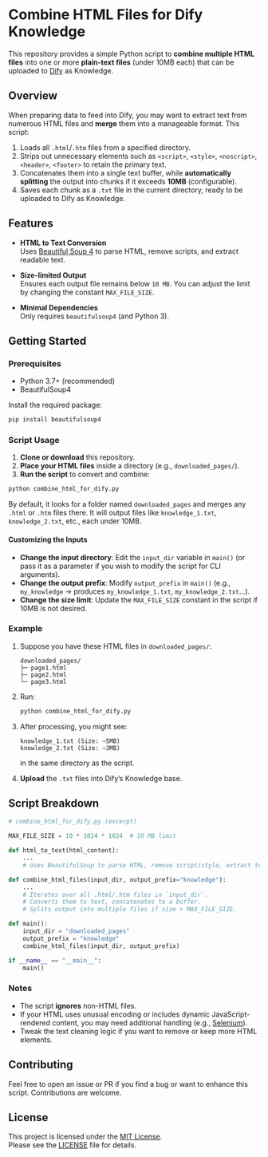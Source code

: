 # Combine HTML Files for Dify Knowledge

This repository provides a simple Python script to **combine multiple HTML files** into one or more **plain-text files** (under 10MB each) that can be uploaded to [Dify](https://docs.dify.ai/) as Knowledge.

## Overview

When preparing data to feed into Dify, you may want to extract text from numerous HTML files and **merge** them into a manageable format. This script:

1. Loads all `.html`/`.htm` files from a specified directory.  
2. Strips out unnecessary elements such as `<script>`, `<style>`, `<noscript>`, `<header>`, `<footer>` to retain the primary text.  
3. Concatenates them into a single text buffer, while **automatically splitting** the output into chunks if it exceeds **10MB** (configurable).  
4. Saves each chunk as a `.txt` file in the current directory, ready to be uploaded to Dify as Knowledge.

## Features

- **HTML to Text Conversion**  
  Uses [Beautiful Soup 4](https://www.crummy.com/software/BeautifulSoup/) to parse HTML, remove scripts, and extract readable text.
  
- **Size-limited Output**  
  Ensures each output file remains below `10 MB`. You can adjust the limit by changing the constant `MAX_FILE_SIZE`.

- **Minimal Dependencies**  
  Only requires `beautifulsoup4` (and Python 3).

## Getting Started

### Prerequisites

- Python 3.7+ (recommended)
- BeautifulSoup4

Install the required package:
```bash
pip install beautifulsoup4
```

### Script Usage

1. **Clone or download** this repository.
2. **Place your HTML files** inside a directory (e.g., `downloaded_pages/`).
3. **Run the script** to convert and combine:

```bash
python combine_html_for_dify.py
```

By default, it looks for a folder named `downloaded_pages` and merges any `.html` or `.htm` files there. It will output files like `knowledge_1.txt`, `knowledge_2.txt`, etc., each under 10MB.

#### Customizing the Inputs

- **Change the input directory**: Edit the `input_dir` variable in `main()` (or pass it as a parameter if you wish to modify the script for CLI arguments).
- **Change the output prefix**: Modify `output_prefix` in `main()` (e.g., `my_knowledge` → produces `my_knowledge_1.txt`, `my_knowledge_2.txt`...).
- **Change the size limit**: Update the `MAX_FILE_SIZE` constant in the script if 10MB is not desired.

### Example

1. Suppose you have these HTML files in `downloaded_pages/`:
   ```
   downloaded_pages/
   ├─ page1.html
   ├─ page2.html
   └─ page3.html
   ```
2. Run:
   ```bash
   python combine_html_for_dify.py
   ```
3. After processing, you might see:
   ```
   knowledge_1.txt (Size: ~5MB)
   knowledge_2.txt (Size: ~3MB)
   ```
   in the same directory as the script.

4. **Upload** the `.txt` files into Dify’s Knowledge base.

## Script Breakdown

```python
# combine_html_for_dify.py (excerpt)

MAX_FILE_SIZE = 10 * 1024 * 1024  # 10 MB limit

def html_to_text(html_content):
    ...
    # Uses BeautifulSoup to parse HTML, remove script/style, extract text.

def combine_html_files(input_dir, output_prefix="knowledge"):
    ...
    # Iterates over all .html/.htm files in `input_dir`.
    # Converts them to text, concatenates to a buffer.
    # Splits output into multiple files if size > MAX_FILE_SIZE.

def main():
    input_dir = "downloaded_pages"
    output_prefix = "knowledge"
    combine_html_files(input_dir, output_prefix)

if __name__ == "__main__":
    main()
```

### Notes

- The script **ignores** non-HTML files.
- If your HTML uses unusual encoding or includes dynamic JavaScript-rendered content, you may need additional handling (e.g., [Selenium](https://www.selenium.dev/)).
- Tweak the text cleaning logic if you want to remove or keep more HTML elements.

## Contributing

Feel free to open an issue or PR if you find a bug or want to enhance this script. Contributions are welcome.

## License

This project is licensed under the [MIT License](LICENSE).  
Please see the [LICENSE](LICENSE) file for details.
